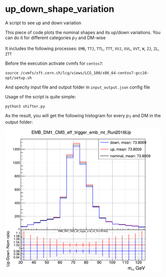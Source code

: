 # up_down_shape_variation
A script to see up and down variation 

This piece of code plots the nominal shapes and its up/down variations. 
You can do it for different categories $p_{T}$ and DM-wise 

It includes the following processes: `EMB`, `TTJ`, `TTL`, `TTT`, `VVJ`, `VVL`, `VVT`, `W`, `ZJ`, `ZL`, `ZTT`

Before the execution activate cvmfs for `centos7`:

```
source /cvmfs/sft.cern.ch/lcg/views/LCG_100/x86_64-centos7-gcc10-opt/setup.sh
```

And specity input file and output folder in `input_output.json` config file

Usage of the script is quite simple:

```
python3 shifter.py
```

As the result, you will get the following histogram for every $p_{T}$ and DM in the output folder:

![screenshot](mt_DM1_EMB_DM1_CMS_eff_trigger_emb_mt_Run2016.png)